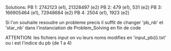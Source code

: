 Solutions:
    PB 1: 2742123   (e1), 21328497 (e2)
    PB 2: 479       (e1), 531      (e2)
    PB 3: 166905464 (e1), 72948684 (e2)
    PB 4: 2504      (e1), 1923     (e2)

Si l'on souhaite resoudre un probleme precis il suffit de changer 'pb_nb' et 'star_nb' dans l'instanciation de Problem_Solving en fin de code

ATTENTION: les fichiers input on vu leurs noms modifies en 'input_pb{i}.txt' ou i est l'indice du pb (de 1 a 4)

